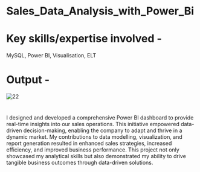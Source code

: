 # Sales_Data_Analysis_with_Power_Bi

# Key skills/expertise involved - 
MySQL, 
Power BI, 
Visualisation, 
ELT

# Output - 
![22](https://github.com/VS-01/Sales_Data_Analysis_with_Power_Bi/assets/77016445/d26eef0f-d606-42a0-9aec-e9168f5afe15)
# 

I designed and developed a comprehensive Power BI dashboard to provide real-time insights into our sales operations. This initiative empowered data-driven decision-making, enabling the company to adapt and thrive in a dynamic market. My contributions to data modelling, visualization, and report generation resulted in enhanced sales strategies, increased efficiency, and improved business performance. This project not only showcased my analytical skills but also demonstrated my ability to drive tangible business outcomes through data-driven solutions.

